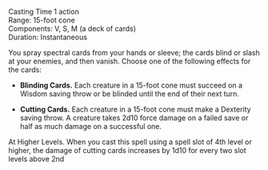 Casting Time 1 action  
Range: 15-foot cone  
Components: V, S, M (a deck of cards)  
Duration: Instantaneous

You spray spectral cards from your hands or sleeve; the cards blind or slash at your enemies, and then vanish. Choose one of the following effects for the cards:

- **Blinding Cards.** Each creature in a 15-foot cone must succeed on a Wisdom saving throw or be blinded until the end of their next turn.

- **Cutting Cards.** Each creature in a 15-foot cone must make a Dexterity saving throw. A creature takes 2d10 force damage on a failed save or half as much damage on a successful one.

At Higher Levels. When you cast this spell using a spell slot of 4th level or higher, the damage of cutting cards increases by 1d10 for every two slot levels above 2nd